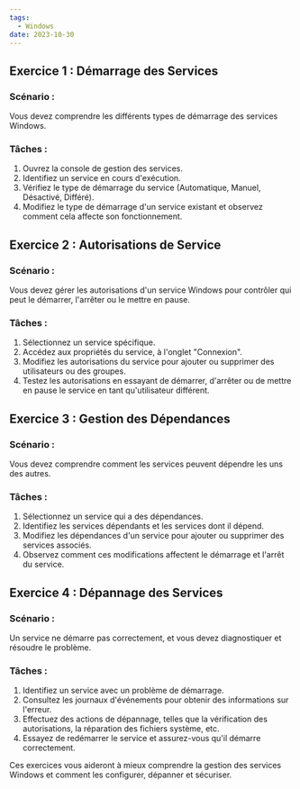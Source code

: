 ```yaml
---
tags:
  - Windows
date: 2023-10-30
---
```


## Exercice 1 : Démarrage des Services

### Scénario :
Vous devez comprendre les différents types de démarrage des services Windows.

### Tâches :
1. Ouvrez la console de gestion des services.
2. Identifiez un service en cours d'exécution.
3. Vérifiez le type de démarrage du service (Automatique, Manuel, Désactivé, Différé).
4. Modifiez le type de démarrage d'un service existant et observez comment cela affecte son fonctionnement.

## Exercice 2 : Autorisations de Service

### Scénario :
Vous devez gérer les autorisations d'un service Windows pour contrôler qui peut le démarrer, l'arrêter ou le mettre en pause.

### Tâches :
1. Sélectionnez un service spécifique.
2. Accédez aux propriétés du service, à l'onglet "Connexion".
3. Modifiez les autorisations du service pour ajouter ou supprimer des utilisateurs ou des groupes.
4. Testez les autorisations en essayant de démarrer, d'arrêter ou de mettre en pause le service en tant qu'utilisateur différent.

## Exercice 3 : Gestion des Dépendances

### Scénario :
Vous devez comprendre comment les services peuvent dépendre les uns des autres.

### Tâches :
1. Sélectionnez un service qui a des dépendances.
2. Identifiez les services dépendants et les services dont il dépend.
3. Modifiez les dépendances d'un service pour ajouter ou supprimer des services associés.
4. Observez comment ces modifications affectent le démarrage et l'arrêt du service.

## Exercice 4 : Dépannage des Services

### Scénario :
Un service ne démarre pas correctement, et vous devez diagnostiquer et résoudre le problème.

### Tâches :
1. Identifiez un service avec un problème de démarrage.
2. Consultez les journaux d'événements pour obtenir des informations sur l'erreur.
3. Effectuez des actions de dépannage, telles que la vérification des autorisations, la réparation des fichiers système, etc.
4. Essayez de redémarrer le service et assurez-vous qu'il démarre correctement.

Ces exercices vous aideront à mieux comprendre la gestion des services Windows et comment les configurer, dépanner et sécuriser. 